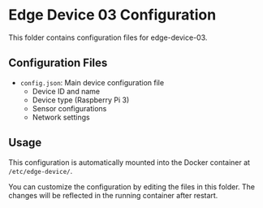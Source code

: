 # Edge Device 03 Configuration

This folder contains configuration files for edge-device-03.

## Configuration Files

- `config.json`: Main device configuration file
  - Device ID and name
  - Device type (Raspberry Pi 3)
  - Sensor configurations
  - Network settings

## Usage

This configuration is automatically mounted into the Docker container at `/etc/edge-device/`.

You can customize the configuration by editing the files in this folder. The changes will be reflected in the running container after restart.
